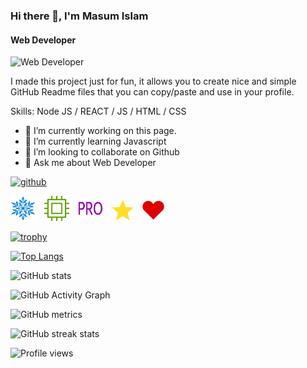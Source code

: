 ### Hi there 👋, I'm Masum Islam
#### Web Developer
![Web Developer]([https://arturssmirnovs.github.io/github-profile-readme-generator/images/banner.png](https://media-exp1.licdn.com/dms/image/C4E03AQGb_atvY1szRA/profile-displayphoto-shrink_200_200/0/1650736302750?e=1658361600&v=beta&t=WhaqgCWkfH-YHwQZd0dWSJAORjFWT3ZNUl3h9NcHNC8))

I made this project just for fun, it allows you to create nice and simple GitHub Readme files that you can copy/paste and use in your profile.

Skills: Node JS / REACT / JS / HTML / CSS

- 🔭 I’m currently working on this page. 
- 🌱 I’m currently learning Javascript 
- 👯 I’m looking to collaborate on Github 
- 💬 Ask me about Web Developer 


[<img src='https://cdn.jsdelivr.net/npm/simple-icons@3.0.1/icons/github.svg' alt='github' height='40'>](https://github.com/masum6568)  

<a href='https://archiveprogram.github.com/'><img src='https://raw.githubusercontent.com/acervenky/animated-github-badges/master/assets/acbadge.gif' width='40' height='40'></a> <a href='https://docs.github.com/en/developers'><img src='https://raw.githubusercontent.com/acervenky/animated-github-badges/master/assets/devbadge.gif' width='40' height='40'></a> <a href='https://github.com/pricing'><img src='https://raw.githubusercontent.com/acervenky/animated-github-badges/master/assets/pro.gif' width='40' height='40'></a> <a href='https://stars.github.com/'><img src='https://raw.githubusercontent.com/acervenky/animated-github-badges/master/assets/starbadge.gif' width='35' height='35'></a> <a href='https://docs.github.com/en/github/supporting-the-open-source-community-with-github-sponsors'><img src='https://raw.githubusercontent.com/acervenky/animated-github-badges/master/assets/sponsorbadge.gif' width='35' height='35'></a> 

[![trophy](https://github-profile-trophy.vercel.app/?username=masum6568)](https://github.com/ryo-ma/github-profile-trophy)

[![Top Langs](https://github-readme-stats.vercel.app/api/top-langs/?username=masum6568)](https://github.com/anuraghazra/github-readme-stats)

![GitHub stats](https://github-readme-stats.vercel.app/api?username=masum6568&show_icons=true)  

![GitHub Activity Graph](https://activity-graph.herokuapp.com/graph?username=masum6568)  

![GitHub metrics](https://metrics.lecoq.io/masum6568)  

![GitHub streak stats](https://github-readme-streak-stats.herokuapp.com/?user=masum6568)  

![Profile views](https://gpvc.arturio.dev/masum6568)  
